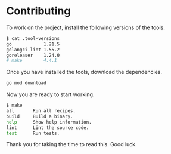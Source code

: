 # Contributing

To work on the project, install the following versions of the tools.

```sh
$ cat .tool-versions
go            1.21.5
golangci-lint 1.55.2
goreleaser    1.24.0
# make        4.4.1
```

Once you have installed the tools, download the dependencies.

```sh
go mod download
```

Now you are ready to start working.

```sh
$ make
all       Run all recipes.
build     Build a binary.
help      Show help information.
lint      Lint the source code.
test      Run tests.
```

Thank you for taking the time to read this. Good luck.
